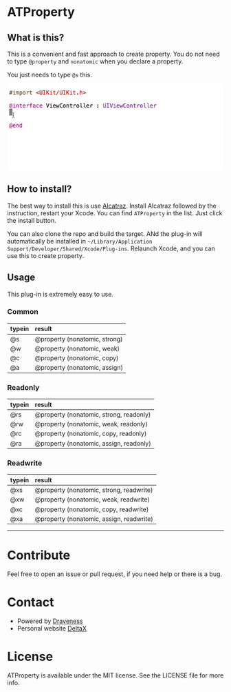 # ATProperty

## What is this?

This is a convenient and fast approach to create property. You do not need to type `@property` and `nonatomic` when you declare a property.

You just needs to type `@s` this.

![](Demo.gif)

## How to install?

The best way to install this is use [Alcatraz](http://alcatraz.io/). Install Alcatraz followed by the instruction, restart your Xcode. You can find `ATProperty` in the list. Just click the install button.

You can also clone the repo and build the target. ANd the plug-in will automatically be installed in `~/Library/Application Support/Developer/Shared/Xcode/Plug-ins`. Relaunch Xcode, and you can use this to create property.

## Usage

This plug-in is extremely easy to use.

### Common

| typein   | result |
| :------- |:-----------------------------|
|@s        | @property (nonatomic, strong) |
|@w        | @property (nonatomic, weak)   |
|@c        | @property (nonatomic, copy)   |
|@a        | @property (nonatomic, assign) |

### Readonly

| typein   | result |
| :------- |:-----------------------------|
|@rs        | @property (nonatomic, strong, readonly) |
|@rw        | @property (nonatomic, weak, readonly)   |
|@rc        | @property (nonatomic, copy, readonly)   |
|@ra        | @property (nonatomic, assign, readonly) |

### Readwrite

| typein   | result |
| :------- |:-----------------------------|
|@xs        | @property (nonatomic, strong, readwrite) |
|@xw        | @property (nonatomic, weak, readwrite)   |
|@xc        | @property (nonatomic, copy, readwrite)   |
|@xa        | @property (nonatomic, assign, readwrite) |

----

# Contribute

Feel free to open an issue or pull request, if you need help or there is a bug.

# Contact

- Powered by [Draveness](http://github.com/draveness)
- Personal website [DeltaX](http://deltax.me)

# License

ATProperty is available under the MIT license. See the LICENSE file for more info.